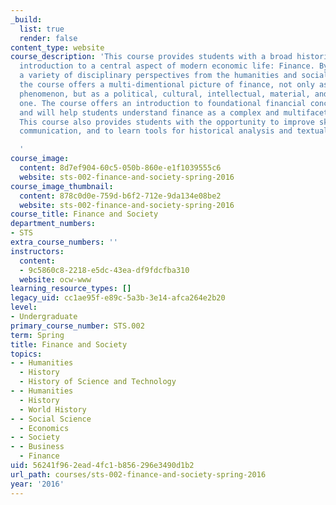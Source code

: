 ```yaml
---
_build:
  list: true
  render: false
content_type: website
course_description: 'This course provides students with a broad historical and social-scientific
  introduction to a central aspect of modern economic life: Finance. By drawing upon
  a variety of disciplinary perspectives from the humanities and social sciences,
  the course offers a multi-dimentional picture of finance, not only as an economic
  phenomenon, but as a political, cultural, intellectual, material, and technological
  one. The course offers an introduction to foundational financial concepts and technologies,
  and will help students understand finance as a complex and multifaceted phenomenon.
  This course also provides students with the opportunity to improve skills in written
  communication, and to learn tools for historical analysis and textual interpretation.

  '
course_image:
  content: 8d7ef904-60c5-050b-860e-e1f1039555c6
  website: sts-002-finance-and-society-spring-2016
course_image_thumbnail:
  content: 878c0d0e-759d-b6f2-712e-9da134e08be2
  website: sts-002-finance-and-society-spring-2016
course_title: Finance and Society
department_numbers:
- STS
extra_course_numbers: ''
instructors:
  content:
  - 9c5860c8-2218-e5dc-43ea-df9fdcfba310
  website: ocw-www
learning_resource_types: []
legacy_uid: cc1ae95f-e89c-5a3b-3e14-afca264e2b20
level:
- Undergraduate
primary_course_number: STS.002
term: Spring
title: Finance and Society
topics:
- - Humanities
  - History
  - History of Science and Technology
- - Humanities
  - History
  - World History
- - Social Science
  - Economics
- - Society
- - Business
  - Finance
uid: 56241f96-2ead-4fc1-b856-296e3490d1b2
url_path: courses/sts-002-finance-and-society-spring-2016
year: '2016'
---
```

